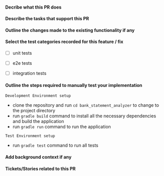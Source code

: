 #### Decribe what this PR does

#### Describe the tasks that support this PR

#### Outline the changes made to the existing functionality if any

#### Select the test categories recorded for this feature / fix

- [ ] unit tests

- [ ] e2e tests

- [ ] integration tests

#### Outline the steps required to manually test your implementation

`Development Environment setup`

- clone the repository and run `cd bank_statement_analyzer` to change to the project directory
- run `gradle build` command to install all the necessary dependencies and build the application
- run `gradle run` command to run the application

`Test Environment setup`

- run `gradle test` command to run all tests

#### Add background context if any

#### Tickets/Stories related to this PR
